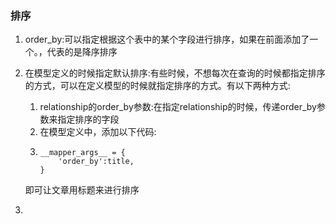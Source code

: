 ### 排序

1. order\_by:可以指定根据这个表中的某个字段进行排序，如果在前面添加了一个。，代表的是降序排序
2. 在模型定义的时候指定默认排序:有些时候，不想每次在查询的时候都指定排序的方式，可以在定义模型的时候就指定排序的方式。有以下两种方式:
   1. relationship的order\_by参数:在指定relationship的时候，传递order\_by参数来指定排序的字段
   2. 在模型定义中，添加以下代码:
   3. ```
      __mapper_args__ = {
          'order_by':title,
      }
      ```

   即可让文章用标题来进行排序
3. 


